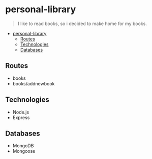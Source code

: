 # personal-library
> I like to read books, so i decided to make home for my books. 
  
- [personal-library](#personal-library)
  - [Routes](#routes)
  - [Technologies](#technologies)
  - [Databases](#databases)

## Routes
* books
* books/addnewbook

## Technologies
* Node.js
* Express
  
## Databases
* MongoDB
* Mongoose